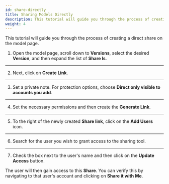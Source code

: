 ```yaml
---
id: share-directly
title: Sharing Models Directly
description: This tutorial will guide you through the process of creating a direct share link
weight: 4
---
```


This tutorial will guide you through the process of creating a direct share on the model page.

1. Open the model page, scroll down to **Versions**, select the desired **Version**, and then expand the list of **Share ls**.
---

2. Next, click on **Create Link**.

---

3. Set a private note. For protection options, choose **Direct only visible to accounts you add**.

---

4. Set the necessary permissions and then create the **Generate Link**.

---

5. To the right of the newly created **Share link**, click on the **Add Users** icon.

---

6. Search for the user you wish to grant access to the sharing tool.

---

7. Check the box next to the user's name and then click on the **Update Access** button.

The user will then gain access to this **Share**. You can verify this by navigating to that user's account and clicking on **Share it with Me**.
